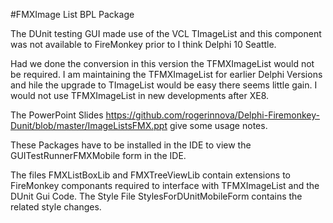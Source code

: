 #FMXImage List BPL Package

The DUnit testing GUI made use of the VCL TImageList and this component was not available to FireMonkey prior to I think Delphi 10 Seattle.

Had we done the conversion in this version the TFMXImageList would not be required. I am maintaining the TFMXImageList for earlier Delphi Versions and hile the upgrade to TImageList would be easy there seems little gain.
I would not use TFMXImageList in new developments after XE8.

The PowerPoint Slides
https://github.com/rogerinnova/Delphi-Firemonkey-Dunit/blob/master/ImageListsFMX.ppt give some usage notes. 

These Packages have to be installed in the IDE to view the  GUITestRunnerFMXMobile form in the IDE.

The files FMXListBoxLib and FMXTreeViewLib contain extensions to FireMonkey componants required to interface with TFMXImageList and the DUnit Gui Code.
The Style File StylesForDUnitMobileForm contains the related style changes.
